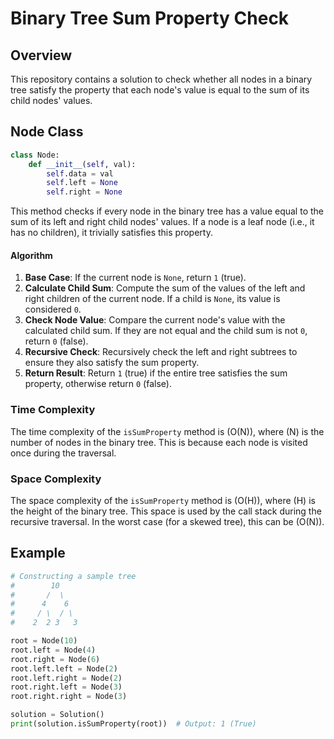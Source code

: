 # Binary Tree Sum Property Check

## Overview
This repository contains a solution to check whether all nodes in a binary tree satisfy the property that each node's value is equal to the sum of its child nodes' values.

## Node Class
```python
class Node:
    def __init__(self, val):
        self.data = val
        self.left = None
        self.right = None
```


This method checks if every node in the binary tree has a value equal to the sum of its left and right child nodes' values. If a node is a leaf node (i.e., it has no children), it trivially satisfies this property.

#### Algorithm
1. **Base Case**: If the current node is `None`, return `1` (true).
2. **Calculate Child Sum**: Compute the sum of the values of the left and right children of the current node. If a child is `None`, its value is considered `0`.
3. **Check Node Value**: Compare the current node's value with the calculated child sum. If they are not equal and the child sum is not `0`, return `0` (false).
4. **Recursive Check**: Recursively check the left and right subtrees to ensure they also satisfy the sum property.
5. **Return Result**: Return `1` (true) if the entire tree satisfies the sum property, otherwise return `0` (false).

### Time Complexity
The time complexity of the `isSumProperty` method is \(O(N)\), where \(N\) is the number of nodes in the binary tree. This is because each node is visited once during the traversal.

### Space Complexity
The space complexity of the `isSumProperty` method is \(O(H)\), where \(H\) is the height of the binary tree. This space is used by the call stack during the recursive traversal. In the worst case (for a skewed tree), this can be \(O(N)\).

## Example
```python
# Constructing a sample tree
#        10
#       /  \
#      4    6
#     / \  / \
#    2  2 3   3

root = Node(10)
root.left = Node(4)
root.right = Node(6)
root.left.left = Node(2)
root.left.right = Node(2)
root.right.left = Node(3)
root.right.right = Node(3)

solution = Solution()
print(solution.isSumProperty(root))  # Output: 1 (True)
```
